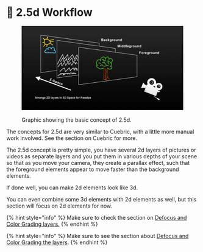 # 🧊 2.5d Workflow

<figure><img src="../.gitbook/assets/image (4) (1) (1) (1) (1) (1).png" alt=""><figcaption><p>Graphic showing the basic concept of 2.5d. </p></figcaption></figure>

The concepts for 2.5d are very similar to Cuebric, with a little more manual work involved. See the section on Cuebric for more.&#x20;

The 2.5d concept is pretty simple, you have several 2d layers of pictures or videos as separate layers and you put them in various depths of your scene so that as you move your camera, they create a parallax effect, such that the foreground elements appear to move faster than the background elements.&#x20;

If done well, you can make 2d elements look like 3d.&#x20;

You can even combine some 3d elements with 2d elements as well, but this section will focus on 2d elements for now.&#x20;

{% hint style="info" %}
Make sure to check the section on [Defocus and Color Grading layers.](../cuebric-workflow/#defocus-and-color-grade-layers)
{% endhint %}

{% hint style="info" %}
Make sure to see the section about [Defocus and Color Grading the layers](../cuebric-workflow/#defocus-and-color-grade-layers).
{% endhint %}
